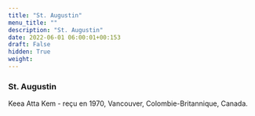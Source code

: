 ```yaml
---
title: "St. Augustin"
menu_title: ""
description: "St. Augustin"
date: 2022-06-01 06:00:01+00:153
draft: False
hidden: True
weight:
---
```

### St. Augustin

Keea Atta Kem - reçu en 1970, Vancouver, Colombie-Britannique, Canada.

